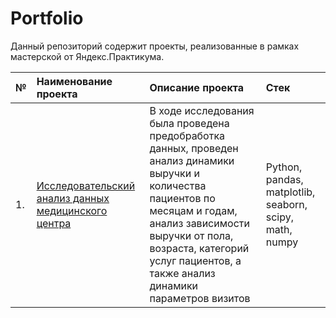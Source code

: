 # Portfolio
Данный репозиторий содержит проекты, реализованные в рамках мастерской от Яндекс.Практикума.

| №  | Наименование проекта  | Описание проекта | Стек |
|:-- |:----------------------|:--------------|:-------------|
| 1. |[Исследовательский анализ данных медицинского центра]([(https://github.com/OK-Mage/Portfolio/blob/main/med_centr_data_analysis_o_kosareva.ipynb)])|В ходе исследования была проведена предобработка данных, проведен анализ динамики выручки и количества пациентов по месяцам и годам, анализ зависимости выручки от пола, возраста, категорий услуг пациентов, а также анализ динамики параметров визитов|Python, pandas, matplotlib, seaborn, scipy, math, numpy|
